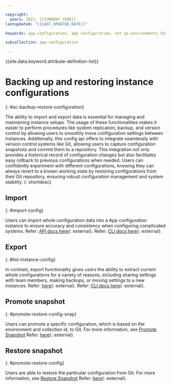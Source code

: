 ```yaml
---

copyright:
  years: 2021, [{CURRENT_YEAR}]
lastupdated: "[{LAST_UPDATED_DATE}]"

keywords: app-configuration, app configuration, set up environments feature flags and properties, feature flags, properties, environments, backup, restore

subcollection: app-configuration

---
```


{{site.data.keyword.attribute-definition-list}}

# Backing up and restoring instance configurations
{: #ac-backup-restore-configuration}

The ability to import and export data is essential for managing and maintaining instance setups. The usage of these functionalities makes it easier to perform procedures like system replication, backup, and version control by allowing users to smoothly move configuration settings between instances. Additionally, this config api offers to integrate seamlessly with version control systems like Git, allowing users to capture configuration snapshots and commit them to a repository. This integration not only provides a historical record of configuration changes but also facilitates easy rollback to previous configurations when needed. Users can confidently experiment with different configurations, knowing they can always revert to a known working state by restoring configurations from their Git repository, ensuring robust configuration management and system stability.
{: shortdesc}

## Import
{: #import-config}

Users can import whole configuration data into a App configuration instance to ensure accuracy and consistency when configuring complicated systems.
Refer: [API docs here](/apidocs/app-configuration#import-config){: external}.
Refer: [CLI docs here](/docs/app-configuration?topic=app-configuration-app-configuration-cli#ac-ibmcloud-ac-import){: external}.

## Export
{: #list-instance-config}

In contrast, export functionality gives users the ability to extract current whole configurations for a variety of reasons, including sharing settings with team members, making backups, or moving settings to a new instances. 
Refer: [here](/apidocs/app-configuration#list-instance-config){: external}.
Refer: [CLI docs here](/docs/app-configuration?topic=app-configuration-app-configuration-cli#ac-ibmcloud-ac-export){: external}.

## Promote snapshot
{: #promote-restore-config-snap}

Users can promote a specific configuration, which is based on the environment and collection id, to Git. For more information, see [Promote Snapshot](/docs/app-configuration?topic=app-configuration-ac-snapshots#ac-promote-a-snapshot)
Refer: [here](https://cloud.ibm.com/apidocs/app-configuration#promote-restore-config){: external}.

## Restore snapshot
{: #promote-restore-config}

Users are able to restore the particular configuration from Git. For more information, see [Restore Snapshot](/docs/app-configuration?topic=app-configuration-ac-snapshots#ac-restore-a-snapshot)
Refer: [here](https://cloud.ibm.com/apidocs/app-configuration#promote-restore-config){: external}.
